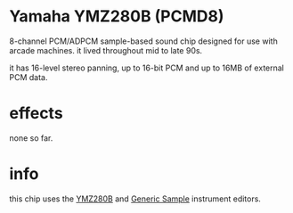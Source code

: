 # Yamaha YMZ280B (PCMD8)

8-channel PCM/ADPCM sample-based sound chip designed for use with arcade machines. it lived throughout mid to late 90s.

it has 16-level stereo panning, up to 16-bit PCM and up to 16MB of external PCM data.

# effects

none so far.

# info

this chip uses the [YMZ280B](../4-instrument/ymz280b.md) and [Generic Sample](../4-instrument/amiga.md) instrument editors.
